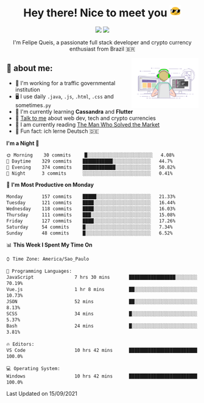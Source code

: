 
<h1 align="center">Hey there! Nice to meet you <img src="assets/sunglasses.gif" width="30"/></h1>

<p align="center">
  <a href="https://www.linkedin.com/in/fqueis"><img src="https://img.shields.io/badge/-LinkedIn-blue?style=flat&logo=Linkedin&logoColor=white" /></a>
  <a href="mailto:fqueis@gmail.com"><img src="https://img.shields.io/badge/-Gmail-c14438?style=flat&logo=Gmail&logoColor=white" /></a>
</p>

<p align="center">I'm Felipe Queis, a passionate full stack developer and crypto currency enthusiast from Brazil 🇧🇷</p>

<img width="35%" align="right" alt="fqueis" src="assets/profile.gif" /></p>

## 🤵 about me:

- 🏢 I'm working for a traffic governmental institution
- 🖥️ I use daily `.java`, `.js`, `.html`, `.css` and sometimes`.py`
- 🌱 I'm currently learning **Cassandra** and **Flutter**
- 💬 [Talk to me](https://github.com/fqueis/fqueis/discussions) about web dev, tech and crypto currencies
- 📖 I am currently reading [The Man Who Solved the Market](https://amzn.com/073521798X)
- 💭 Fun fact: ich lerne Deutsch 🇩🇪

<!--START_SECTION:waka-->
**I'm a Night 🦉** 

```text
🌞 Morning    30 commits     █░░░░░░░░░░░░░░░░░░░░░░░░   4.08% 
🌆 Daytime    329 commits    ███████████░░░░░░░░░░░░░░   44.7% 
🌃 Evening    374 commits    ████████████░░░░░░░░░░░░░   50.82% 
🌙 Night      3 commits      ░░░░░░░░░░░░░░░░░░░░░░░░░   0.41%

```
📅 **I'm Most Productive on Monday** 

```text
Monday       157 commits    █████░░░░░░░░░░░░░░░░░░░░   21.33% 
Tuesday      121 commits    ████░░░░░░░░░░░░░░░░░░░░░   16.44% 
Wednesday    118 commits    ████░░░░░░░░░░░░░░░░░░░░░   16.03% 
Thursday     111 commits    ███░░░░░░░░░░░░░░░░░░░░░░   15.08% 
Friday       127 commits    ████░░░░░░░░░░░░░░░░░░░░░   17.26% 
Saturday     54 commits     █░░░░░░░░░░░░░░░░░░░░░░░░   7.34% 
Sunday       48 commits     █░░░░░░░░░░░░░░░░░░░░░░░░   6.52%

```


📊 **This Week I Spent My Time On** 

```text
⌚︎ Time Zone: America/Sao_Paulo

💬 Programming Languages: 
JavaScript               7 hrs 30 mins       █████████████████░░░░░░░░   70.19% 
Vue.js                   1 hr 8 mins         ██░░░░░░░░░░░░░░░░░░░░░░░   10.73% 
JSON                     52 mins             ██░░░░░░░░░░░░░░░░░░░░░░░   8.13% 
SCSS                     34 mins             █░░░░░░░░░░░░░░░░░░░░░░░░   5.37% 
Bash                     24 mins             █░░░░░░░░░░░░░░░░░░░░░░░░   3.81%

🔥 Editors: 
VS Code                  10 hrs 42 mins      █████████████████████████   100.0%

💻 Operating System: 
Windows                  10 hrs 42 mins      █████████████████████████   100.0%

```


 Last Updated on 15/09/2021
<!--END_SECTION:waka-->
